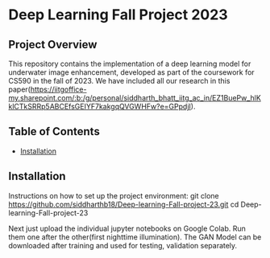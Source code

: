 # Deep Learning Fall Project 2023

## Project Overview
This repository contains the implementation of a deep learning model for underwater image enhancement, developed as part of the coursework for CS590 in the fall of 2023.
We have included all our research in this paper(https://iitgoffice-my.sharepoint.com/:b:/g/personal/siddharth_bhatt_iitg_ac_in/EZ1BuePw_hlKklCTkSRRp5ABCEfsGEIYF7kakgqQVGWHFw?e=GPpdjI).


## Table of Contents
- [Installation](#installation)

## Installation
Instructions on how to set up the project environment:
git clone https://github.com/siddharthb18/Deep-learning-Fall-project-23.git
cd Deep-learning-Fall-project-23

Next just upload the individual jupyter notebooks on Google Colab. Run them one after the other(first nighttime illumination). The GAN Model can be downloaded after training and used for testing, validation separately. 
